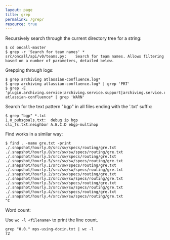 ```yaml
---
layout: page
title: grep
permalink: /grep/
resource: true
---
```


Recursively search through the current directory tree for a string:

```
$ cd oncall-master
$ grep -r 'Search for team names' *
src/oncall/api/v0/teams.py:    Search for team names. Allows filtering based on a number of parameters, detailed below.
```

Grepping through logs:

```
$ grep archiving atlassian-confluence.log*
$ grep archiving atlassian-confluence.log* | grep 'PRT'
$ grep -E 'plugin.archiving.service|archiving.service.support|archiving.service.replication|com.midori' atlassian-confluence* | grep 'WARN'
```

Search for the text pattern "bgp" in all files ending with the '.txt' suffix:

```
$ grep "bgp" *.txt
1.0_pubsgoals.txt:  debug ip bgp
cli_fs.txt:neighbor A.B.C.D ebgp-multihop
```

Find works in a similar way:

```
$ find . -name gre.txt -print
./.snapshot/hourly.0/src/sw/specs/routing/gre.txt
./.snapshot/hourly.0/src/sw/sw/specs/routing/gre.txt
./.snapshot/hourly.5/src/sw/specs/routing/gre.txt
./.snapshot/hourly.5/src/sw/sw/specs/routing/gre.txt
./.snapshot/hourly.1/src/sw/specs/routing/gre.txt
./.snapshot/hourly.1/src/sw/sw/specs/routing/gre.txt
./.snapshot/hourly.2/src/sw/specs/routing/gre.txt
./.snapshot/hourly.2/src/sw/sw/specs/routing/gre.txt
./.snapshot/hourly.3/src/sw/specs/routing/gre.txt
./.snapshot/hourly.3/src/sw/sw/specs/routing/gre.txt
./.snapshot/hourly.4/src/sw/specs/routing/gre.txt
./.snapshot/hourly.4/src/sw/sw/specs/routing/gre.txt
^C
```

Word count:

Use `wc -l <filename>` to print the line count.


```
grep "0.0." mps-using-docin.txt | wc -l
72
```